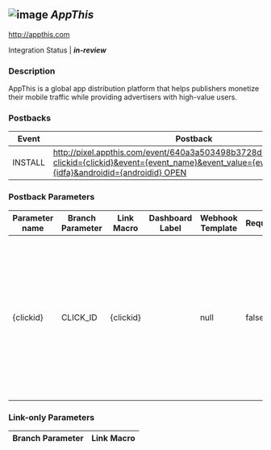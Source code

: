 ## ![image](https://cdn.branch.io/branch-assets/ad-partner-manager/appthis-logo-final400x102-1493163565270.png)	***AppThis***
http://appthis.com

Integration Status |  ***in-review***

###  Description
AppThis is a global app distribution platform that helps publishers monetize their mobile traffic while providing advertisers with high-value users.

### Postbacks
Event | Postback
--- | ---
INSTALL | http://pixel.appthis.com/event/640a3a503498b3728d1ac1f298a72128?clickid={clickid}&event={event_name}&event_value={event_value}&idfa={idfa}&androidid={androidid} OPEN | http://pixel.appthis.com/event/640a3a503498b3728d1ac1f298a72128?clickid={clickid}&event={event_name}&event_value={event_value}&idfa={idfa}&androidid={androidid} PURCHASE | http://pixel.appthis.com/event/640a3a503498b3728d1ac1f298a72128?clickid={clickid}&event={event_name}&event_value={event_value}&idfa={idfa}&androidid={androidid}&p={payout} custom_event | http://pixel.appthis.com/event/640a3a503498b3728d1ac1f298a72128?clickid={clickid}&event={event_name}&event_value={event_value}&idfa={idfa}&androidid={androidid}

### Postback Parameters
Parameter name | Branch Parameter | Link Macro | Dashboard Label | Webhook Template | Required | Description
--- | --- | --- | --- | --- | --- | --- 
{clickid} | CLICK_ID | {clickid} |  | null | false | The click id sent to the advertiser at the time of the app install. This must be retained on the adertiser's side and sent back to AppThis for each tracked event. {event_name} | EVENT_NAME |  |  | null | false | The name of the event the advertiser wishes to track. e.g. survey_viewed, open, shared, etc. {event_value} | CUSTOM_EVENT_METADATA |  |  | ${(event_value)!} | false | The value of the event the advertiser wishes to track. {idfa} | IDFA | {idfa} |  | null | false | The idfa of the Apple device. {androidid} | ANDROID_ID |  |  | null | false | The androidid of the Android device. {payout} | PURCHASE_REVENUE |  |  | null | false | Revenue

### Link-only Parameters
Branch Parameter | Link Macro
--- | ---




